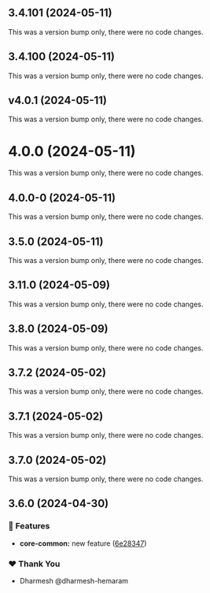 ## 3.4.101 (2024-05-11)

This was a version bump only, there were no code changes.

## 3.4.100 (2024-05-11)

This was a version bump only, there were no code changes.

## v4.0.1 (2024-05-11)

This was a version bump only, there were no code changes.

# 4.0.0 (2024-05-11)

This was a version bump only, there were no code changes.

## 4.0.0-0 (2024-05-11)

This was a version bump only, there were no code changes.

## 3.5.0 (2024-05-11)

This was a version bump only, there were no code changes.

## 3.11.0 (2024-05-09)

This was a version bump only, there were no code changes.

## 3.8.0 (2024-05-09)

This was a version bump only, there were no code changes.

## 3.7.2 (2024-05-02)

This was a version bump only, there were no code changes.

## 3.7.1 (2024-05-02)

This was a version bump only, there were no code changes.

## 3.7.0 (2024-05-02)

This was a version bump only, there were no code changes.

## 3.6.0 (2024-04-30)

### 🚀 Features

- **core-common:** new feature ([6e28347](https://github.com/Dhruv-Techapps/auto-clicker-auto-fill/commit/6e28347))

### ❤️ Thank You

- Dharmesh @dharmesh-hemaram
